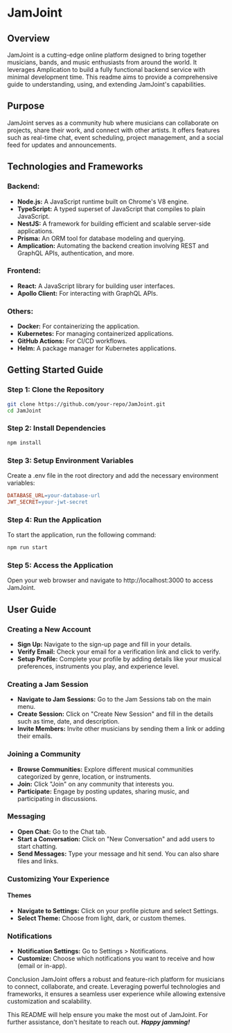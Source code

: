 # JamJoint

## Overview

JamJoint is a cutting-edge online platform designed to bring together musicians, bands, and music enthusiasts from around the world. It leverages Amplication to build a fully functional backend service with minimal development time. This readme aims to provide a comprehensive guide to understanding, using, and extending JamJoint's capabilities.

## Purpose

JamJoint serves as a community hub where musicians can collaborate on projects, share their work, and connect with other artists. It offers features such as real-time chat, event scheduling, project management, and a social feed for updates and announcements.

## Technologies and Frameworks

### Backend:
- **Node.js:** A JavaScript runtime built on Chrome's V8 engine.
- **TypeScript:** A typed superset of JavaScript that compiles to plain JavaScript.
- **NestJS:** A framework for building efficient and scalable server-side applications.
- **Prisma:** An ORM tool for database modeling and querying.
- **Amplication:** Automating the backend creation involving REST and GraphQL APIs, authentication, and more.

### Frontend:
- **React:** A JavaScript library for building user interfaces.
- **Apollo Client:** For interacting with GraphQL APIs.

### Others:
- **Docker:** For containerizing the application.
- **Kubernetes:** For managing containerized applications.
- **GitHub Actions:** For CI/CD workflows.
- **Helm:** A package manager for Kubernetes applications.

## Getting Started Guide

### Step 1: Clone the Repository
```bash
git clone https://github.com/your-repo/JamJoint.git
cd JamJoint
```
### Step 2: Install Dependencies
```bash
npm install
```

### Step 3: Setup Environment Variables

Create a .env file in the root directory and add the necessary environment variables:

```makefile
DATABASE_URL=your-database-url
JWT_SECRET=your-jwt-secret
```

### Step 4: Run the Application
To start the application, run the following command:

```bash
npm run start
```

### Step 5: Access the Application

Open your web browser and navigate to http://localhost:3000 to access JamJoint.

## User Guide

### Creating a New Account
- **Sign Up:** Navigate to the sign-up page and fill in your details.
- **Verify Email:** Check your email for a verification link and click to verify.
- **Setup Profile:** Complete your profile by adding details like your musical preferences, instruments you play, and experience level.

### Creating a Jam Session
- **Navigate to Jam Sessions:** Go to the Jam Sessions tab on the main menu.
- **Create Session:** Click on "Create New Session" and fill in the details such as time, date, and description.
- **Invite Members:** Invite other musicians by sending them a link or adding their emails.

### Joining a Community
- **Browse Communities:** Explore different musical communities categorized by genre, location, or instruments.
- **Join:** Click "Join" on any community that interests you.
- **Participate:** Engage by posting updates, sharing music, and participating in discussions.

### Messaging
- **Open Chat:** Go to the Chat tab.
- **Start a Conversation:** Click on "New Conversation" and add users to start chatting.
- **Send Messages:** Type your message and hit send. You can also share files and links.

### Customizing Your Experience
#### Themes
- **Navigate to Settings:** Click on your profile picture and select Settings.
- **Select Theme:** Choose from light, dark, or custom themes.

### Notifications
- **Notification Settings:** Go to Settings > Notifications.
- **Customize:** Choose which notifications you want to receive and how (email or in-app).

<!-- Graphics and Screenshots
Home Page

Create Jam Session

Chat Interface -->

Conclusion
JamJoint offers a robust and feature-rich platform for musicians to connect, collaborate, and create. Leveraging powerful technologies and frameworks, it ensures a seamless user experience while allowing extensive customization and scalability.

This README will help ensure you make the most out of JamJoint. For further assistance, don't hesitate to reach out. ***Happy jamming!***
